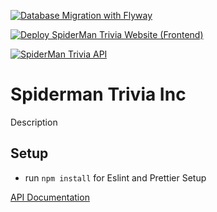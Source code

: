 [![Database Migration with Flyway](https://github.com/Spiderman-Trivia-Inc/Spiderman-Trivia-Inc/actions/workflows/flyway-migrations.yml/badge.svg)](https://github.com/Spiderman-Trivia-Inc/Spiderman-Trivia-Inc/actions/workflows/flyway-migrations.yml)

[![Deploy SpiderMan Trivia Website (Frontend)](https://github.com/Spiderman-Trivia-Inc/Spiderman-Trivia-Inc/actions/workflows/deploy-frontend.yml/badge.svg?branch=main)](https://github.com/Spiderman-Trivia-Inc/Spiderman-Trivia-Inc/actions/workflows/deploy-frontend.yml)

[![SpiderMan Trivia API](https://github.com/Spiderman-Trivia-Inc/Spiderman-Trivia-Inc/actions/workflows/deploy-api.yml/badge.svg?branch=main)](https://github.com/Spiderman-Trivia-Inc/Spiderman-Trivia-Inc/actions/workflows/deploy-api.yml)

# Spiderman Trivia Inc

Description

## Setup

- run `npm install` for Eslint and Prettier Setup

[API Documentation](backend/readme.md)